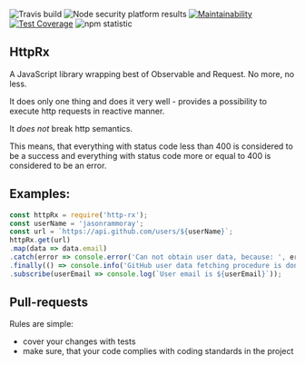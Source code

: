 ![Travis build](https://travis-ci.org/JasonRammoray/HttpRx.svg?branch=master)
![Node security platform results](https://nodesecurity.io/orgs/webdev/projects/afc6da59-4ac8-43ea-8eb3-5c1b96e1c0f5/badge)
[![Maintainability](https://api.codeclimate.com/v1/badges/6be09fcb78891730bfc1/maintainability)](https://codeclimate.com/github/JasonRammoray/HttpRx/maintainability)
[![Test Coverage](https://api.codeclimate.com/v1/badges/6be09fcb78891730bfc1/test_coverage)](https://codeclimate.com/github/JasonRammoray/HttpRx/test_coverage)
![npm statistic](https://nodei.co/npm/http-rx.png?downloads=true&downloadRank=true&stars=true)
## HttpRx
A JavaScript library wrapping best of Observable and Request.
No more, no less.

It does only one thing and does it very well - provides a possibility to execute http requests in reactive manner.

It *does not* break http semantics.

This means, that everything with status code less than 400 is considered to be a success and everything with status code more or equal to 400 is considered to be an error.
## Examples:
```js
const httpRx = require('http-rx');
const userName = 'jasonrammoray';
const url = `https://api.github.com/users/${userName}`;
httpRx.get(url)
.map(data => data.email)
.catch(error => console.error('Can not obtain user data, because: ', error))
.finally(() => console.info('GitHub user data fetching procedure is done'))
.subscribe(userEmail => console.log(`User email is ${userEmail}`));
```

## Pull-requests
Rules are simple:
* cover your changes with tests
* make sure, that your code complies with coding standards in the project
